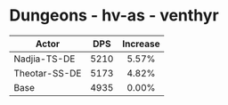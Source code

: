 # Dungeons - hv-as - venthyr
| Actor | DPS | Increase |
|---|:---:|:---:|
|Nadjia-TS-DE|5210|5.57%|
|Theotar-SS-DE|5173|4.82%|
|Base|4935|0.00%|
